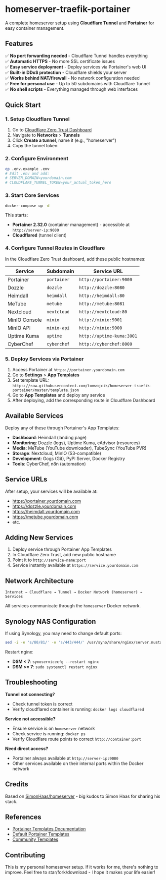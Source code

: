 # homeserver-traefik-portainer

A complete homeserver setup using **Cloudflare Tunnel** and **Portainer** for easy container management.

## Features

✅ **No port forwarding needed** - Cloudflare Tunnel handles everything  
✅ **Automatic HTTPS** - No more SSL certificate issues  
✅ **Easy service deployment** - Deploy services via Portainer's web UI  
✅ **Built-in DDoS protection** - Cloudflare shields your server  
✅ **Works behind NAT/firewall** - No network configuration needed  
✅ **Free for personal use** - Up to 50 subdomains with Cloudflare Tunnel  
✅ **No shell scripts** - Everything managed through web interfaces  

## Quick Start

### 1. Setup Cloudflare Tunnel
1. Go to [Cloudflare Zero Trust Dashboard](https://one.dash.cloudflare.com/)
2. Navigate to **Networks** > **Tunnels**
3. Click **Create a tunnel**, name it (e.g., "homeserver")
4. Copy the tunnel token

### 2. Configure Environment
```bash
cp .env.example .env
# Edit .env and add:
# SERVER_DOMAIN=yourdomain.com
# CLOUDFLARE_TUNNEL_TOKEN=your_actual_token_here
```

### 3. Start Core Services
```bash
docker-compose up -d
```

This starts:
- **Portainer 2.32.0** (container management) - accessible at `http://server-ip:9000`
- **Cloudflared** (tunnel client)

### 4. Configure Tunnel Routes in Cloudflare

In the Cloudflare Zero Trust dashboard, add these public hostnames:

| Service | Subdomain | Service URL |
|---------|-----------|-------------|
| Portainer | `portainer` | `http://portainer:9000` |
| Dozzle | `dozzle` | `http://dozzle:8080` |
| Heimdall | `heimdall` | `http://heimdall:80` |
| MeTube | `metube` | `http://metube:8081` |
| Nextcloud | `nextcloud` | `http://nextcloud:80` |
| MinIO Console | `minio` | `http://minio:9001` |
| MinIO API | `minio-api` | `http://minio:9000` |
| Uptime Kuma | `uptime` | `http://uptime-kuma:3001` |
| CyberChef | `cyberchef` | `http://cyberchef:8000` |

### 5. Deploy Services via Portainer

1. Access Portainer at `https://portainer.yourdomain.com`
2. Go to **Settings** > **App Templates**
3. Set template URL: `https://raw.githubusercontent.com/tomwojcik/homeserver-traefik-portainer/master/template.json`
4. Go to **App Templates** and deploy any service
5. After deploying, add the corresponding route in Cloudflare Dashboard

## Available Services

Deploy any of these through Portainer's App Templates:

- **Dashboard**: Heimdall (landing page)
- **Monitoring**: Dozzle (logs), Uptime Kuma, cAdvisor (resources)
- **Media**: MeTube (YouTube downloader), TubeSync (YouTube PVR)
- **Storage**: Nextcloud, MinIO (S3-compatible)
- **Development**: Gogs (Git), PyPI Server, Docker Registry
- **Tools**: CyberChef, n8n (automation)

## Service URLs

After setup, your services will be available at:
- https://portainer.yourdomain.com
- https://dozzle.yourdomain.com  
- https://heimdall.yourdomain.com
- https://metube.yourdomain.com
- etc.

## Adding New Services

1. Deploy service through Portainer App Templates
2. In Cloudflare Zero Trust, add new public hostname
3. Point it to `http://service-name:port`
4. Service instantly available at `https://service.yourdomain.com`

## Network Architecture

```
Internet → Cloudflare → Tunnel → Docker Network (homeserver) → Services
```

All services communicate through the `homeserver` Docker network.

## Synology NAS Configuration

If using Synology, you may need to change default ports:
```bash
sed -i -e 's/80/81/' -e 's/443/444/' /usr/syno/share/nginx/server.mustache /usr/syno/share/nginx/DSM.mustache /usr/syno/share/nginx/WWWService.mustache
```

Restart nginx:
- **DSM < 7**: `synoservicecfg --restart nginx`
- **DSM >= 7**: `sudo systemctl restart nginx`

## Troubleshooting

**Tunnel not connecting?**
- Check tunnel token is correct
- Verify cloudflared container is running: `docker logs cloudflared`

**Service not accessible?**
- Ensure service is on `homeserver` network
- Check service is running: `docker ps`
- Verify Cloudflare route points to correct `http://container:port`

**Need direct access?**
- Portainer always available at `http://server-ip:9000`
- Other services available on their internal ports within the Docker network

## Credits

Based on [SimonHaas/homeserver](https://github.com/SimonHaas/homeserver) - big kudos to Simon Haas for sharing his stack.

## References

- [Portainer Templates Documentation](https://docs.portainer.io/v/ce-2.11/advanced/app-templates/format#container-template-definition-format)
- [Default Portainer Templates](https://github.com/portainer/templates/blob/master/templates-2.0.json)
- [Community Templates](https://github.com/Qballjos/portainer_templates/blob/master/Template/template.json)

## Contributing

This is my personal homeserver setup. If it works for me, there's nothing to improve.
Feel free to star/fork/download - I hope it makes your life easier!
